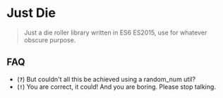 # Just Die
> Just a die roller library written in ES6 ES2015, use for whatever obscure purpose.

## FAQ

- (**`?`**) But couldn't all this be achieved using a random_num util?
- (**`!`**) You are correct, it could! And you are boring. Please stop talking.
